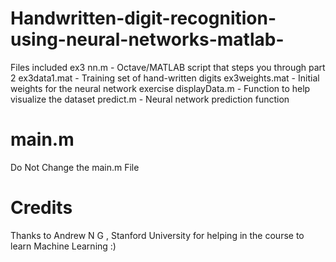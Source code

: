 # Handwritten-digit-recognition-using-neural-networks-matlab-

Files included 
ex3 nn.m - Octave/MATLAB script that steps you through part 2
ex3data1.mat - Training set of hand-written digits
ex3weights.mat - Initial weights for the neural network exercise
displayData.m - Function to help visualize the dataset
predict.m - Neural network prediction function


# main.m 
Do Not Change the main.m File

# Credits
Thanks to Andrew N G , Stanford University for helping in the course to learn Machine Learning :)
